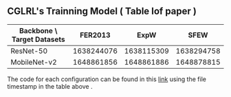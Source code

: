 ## CGLRL's Trainning Model ( Table Ⅰof paper )

| Backbone \ Target Datasets | FER2013    | ExpW       | SFEW       |
| -------------------------- | ---------- | ---------- | ---------- |
| ResNet-50                  | 1638244076 | 1638115309 | 1638294758 |
| MobileNet-v2               | 1648861856 | 1648861886 | 1648878815 |

The code for each configuration can be found in this [link](https://pan.baidu.com/s/1n7h15RW_-Tui_wSspExjVQ?pwd=d9ar ) using the file timestamp in the table above .
